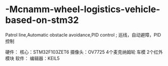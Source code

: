 # -Mcnamm-wheel-logistics-vehicle-based-on-stm32
Patrol line,Automatic obstacle avoidance,PID control ; 巡线，自动避障，PID控制

硬件： 
    核心：STM32F103ZET6
    摄像头：OV7725
    4个麦克纳姆轮
    车模
    2个红外模块
软件：
    编辑器：KEIL5
